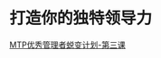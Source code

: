 # 打造你的独特领导力

[MTP优秀管理者蜕变计划-第三课](https://search-operate.bj.bcebos.com/ourlearn/13bc177df384fd2fb10974237065c4ae.MP4 ':include :type=video width=40% controls=true style="margin-left:20%;"')
